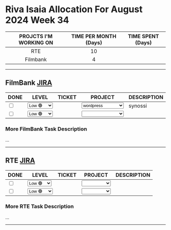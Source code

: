 # Riva Isaia Allocation For August 2024 Week 34

| PROJCTS I'M WORKING ON | TIME PER MONTH (Days) | TIME SPENT (Days) |
| :--------------------: | :-------------------: | :---------------: |
|          RTE           |          10           |                   |
|        Filmbank        |           4           |                   |

---

## FilmBank [JIRA](https://fincons.atlassian.net/jira/software/projects/DDS/boards/9/timeline)

<table class="todo">
<thead>
  <tr>
    <th>DONE</th>
    <th>LEVEL</th>
    <th>TICKET</th>
    <th>PROJECT</th>
    <th>DESCRIPTION</th>
  </tr>
</thead>
<tbody>
  <tr>
    <td class="DONE"><input type="checkbox" unchecked id="3422a9"></td>
    <td class="LEVEL"><select id="19d3e9"><option value="1" selected="selected">Low 🟢</option><option value="2">Middle 🟡</option><option value="3">ASAP 🔴</option></select></td>
    <td class="TICKET"><a href=""></a></td>
    <td class="PROJECT"><select id="6670da"><option value="0" ></option><option value="1" >iframeplayer</option><option value="2" selected="selected">wordpress</option><option value="3" >adminportal</option><option value="4" >downloadmanager</option></select></td>
    <td class="DESCRIPTION">synossi</td>
  </tr>
  <tr>
    <td class="DONE"><input type="checkbox" unchecked id="40d19f"></td>
    <td class="LEVEL"><select id="2a76aa"><option value="1" selected="selected">Low 🟢</option><option value="2">Middle 🟡</option><option value="3">ASAP 🔴</option></select></td>
    <td class="TICKET"><a href=""></a></td>
    <td class="PROJECT"><select id="e2554f"><option value="0" selected="selected"></option><option value="1" >iframeplayer</option><option value="2" >wordpress</option><option value="3" >adminportal</option><option value="4" >downloadmanager</option></select></td>
    <td class="DESCRIPTION"></td>
  </tr>
</tbody>
</table>

### More FilmBank Task Description

...

---

## RTE [JIRA](https://ott-jira.finconsgroup.com/secure/RapidBoard.jspa?rapidView=1&projectKey=RTEBB&view=planning.nodetail&quickFilter=1)

<table class="todo">
<thead>
  <tr>
    <th>DONE</th>
    <th>LEVEL</th>
    <th>TICKET</th>
    <th>PROJECT</th>
    <th>DESCRIPTION</th>
  </tr>
</thead>
<tbody>
  <tr>
    <td class="DONE"><input type="checkbox" unchecked id="226a06"></td>
    <td class="LEVEL"><select id="bb7219"><option value="1" selected="selected">Low 🟢</option><option value="2">Middle🟡</option><option value="3">ASAP 🔴</option></select></td>
    <td class="TICKET"><a href=""></a></td>
    <td class="PROJECT"><select id="60b959"><option value="0" selected="selected"></option><option value="1" >web</option><option value="2" >chromecast</option></select></td>
    <td class="DESCRIPTION"></td>
  </tr>
  <tr>
    <td class="DONE"><input type="checkbox" unchecked id="bf1fa6"></td>
    <td class="LEVEL"><select id="26ab27"><option value="1">Low 🟢</option><option value="2">Middle 🟡</option><option value="3">ASAP 🔴</option></select></td>
    <td class="TICKET"><a href=""></a></td>
    <td class="PROJECT"><select id="ef570e"><option value="0" selected="selected"></option><option value="1" >web</option><option value="2" >chromecast</option></select></td>
    <td class="DESCRIPTION"></td>
  </tr>
</tbody>
</table>

### More RTE Task Description

...

---
